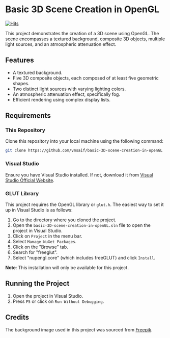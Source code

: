 # Basic 3D Scene Creation in OpenGL

[![Hits](https://hits.sh/github.com/vmsaif/basic-3D-scene-creation-in-openGL.svg?label=Visits&color=100b75)](https://hits.sh/github.com/vmsaif/basic-3D-scene-creation-in-openGL/)


This project demonstrates the creation of a 3D scene using OpenGL. The scene encompasses a textured background, composite 3D objects, multiple light sources, and an atmospheric attenuation effect.

## Features

- A textured background.
- Five 3D composite objects, each composed of at least five geometric shapes.
- Two distinct light sources with varying lighting colors.
- An atmospheric attenuation effect, specifically fog.
- Efficient rendering using complex display lists.


## Requirements

### This Repository

Clone this repository into your local machine using the following command:

```bash
git clone https://github.com/vmsaif/basic-3D-scene-creation-in-openGL
```

### Visual Studio

Ensure you have Visual Studio installed. If not, download it from [Visual Studio Official Website](https://visualstudio.microsoft.com/).

### GLUT Library

This project requires the OpenGL library or `glut.h`. The easiest way to set it up in Visual Studio is as follows:

1. Go to the directory where you cloned the project.
2. Open the `basic-3D-scene-creation-in-openGL.sln` file to open the project in Visual Studio.
2. Click on `Project` in the menu bar.
3. Select `Manage NuGet Packages`.
4. Click on the "Browse" tab.
5. Search for "freeglut".
6. Select "nupengl.core" (which includes freeGLUT) and click `Install`.

**Note**: This installation will only be available for this project.

## Running the Project

1. Open the project in Visual Studio.
2. Press `F5` or click on `Run Without Debugging`.

## Credits

The background image used in this project was sourced from [Freepik](https://www.freepik.com/free-vector/mountain-background_995152.htm#query=bitmap%20landscape&position=8&from_view=search&track=ais).
